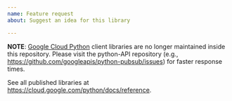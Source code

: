 ```yaml
---
name: Feature request
about: Suggest an idea for this library

---
```


**NOTE**: [Google Cloud Python](https://cloud.google.com/python/docs/reference) client libraries are no longer maintained inside this repository. Please visit the python-API repository (e.g., https://github.com/googleapis/python-pubsub/issues) for faster response times.

See all published libraries at https://cloud.google.com/python/docs/reference.